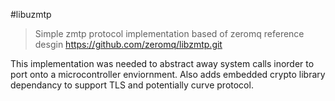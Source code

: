 #libuzmtp

> Simple zmtp protocol implementation based of zeromq reference desgin https://github.com/zeromq/libzmtp.git

This implementation was needed to abstract away system calls inorder to port onto a microcontroller enviornment. Also adds embedded crypto library dependancy to support TLS and potentially curve protocol.



